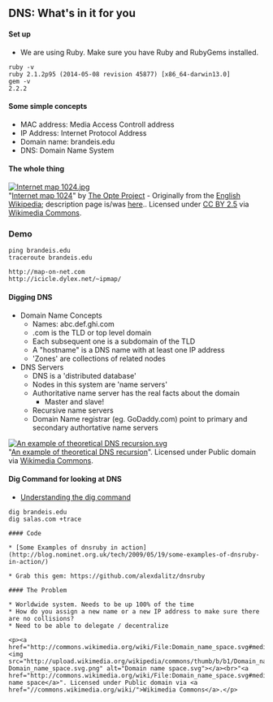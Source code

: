 ## DNS: What's in it for you


#### Set up
* We are using Ruby. Make sure you have Ruby and RubyGems installed.
```
ruby -v
ruby 2.1.2p95 (2014-05-08 revision 45877) [x86_64-darwin13.0]
gem -v
2.2.2
```

#### Some simple concepts
* MAC address: Media Access Controll address
* IP Address: Internet Protocol Address
* Domain name: brandeis.edu
* DNS: Domain Name System

#### The whole thing

<p><a href="http://commons.wikimedia.org/wiki/File:Internet_map_1024.jpg#mediaviewer/File:Internet_map_1024.jpg"><img src="http://upload.wikimedia.org/wikipedia/commons/thumb/d/d2/Internet_map_1024.jpg/1200px-Internet_map_1024.jpg" alt="Internet map 1024.jpg"></a><br>"<a href="http://commons.wikimedia.org/wiki/File:Internet_map_1024.jpg#mediaviewer/File:Internet_map_1024.jpg">Internet map 1024</a>" by <a href="//commons.wikimedia.org/w/index.php?title=Barrett_Lyon&amp;action=edit&amp;redlink=1" class="new" title="Barrett Lyon (page does not exist)">The Opte Project</a> - Originally from the <a href="//en.wikipedia.org/wiki/Main_Page" class="extiw" title="en:Main Page">English Wikipedia</a>; description page is/was <a class="external text" href="http://en.wikipedia.org/wiki/Image:Internet_map_1024.jpg">here</a>.. Licensed under <a href="http://creativecommons.org/licenses/by/2.5" title="Creative Commons Attribution 2.5">CC BY 2.5</a> via <a href="//commons.wikimedia.org/wiki/">Wikimedia Commons</a>.</p>

### Demo

```
ping brandeis.edu
traceroute brandeis.edu

http://map-on-net.com
http://icicle.dylex.net/~ipmap/

```

#### Digging DNS
* Domain Name Concepts
	* Names: abc.def.ghi.com
	* .com is the TLD or top level domain
	* Each subsequent one is a subdomain of the TLD
	* A "hostname" is a DNS name with at least one IP address
	* 'Zones' are collections of related nodes
* DNS Servers
	* DNS is a 'distributed database'
	* Nodes in this system are 'name servers'
	* Authoritative name server has the real facts about the domain
		* Master and slave!
	* Recursive name servers
	* Domain Name registrar (eg. GoDaddy.com) point to primary and secondary authortative name servers

<p><a href="http://commons.wikimedia.org/wiki/File:An_example_of_theoretical_DNS_recursion.svg#mediaviewer/File:An_example_of_theoretical_DNS_recursion.svg"><img src="http://upload.wikimedia.org/wikipedia/commons/thumb/7/77/An_example_of_theoretical_DNS_recursion.svg/1200px-An_example_of_theoretical_DNS_recursion.svg.png" alt="An example of theoretical DNS recursion.svg"></a><br>"<a href="http://commons.wikimedia.org/wiki/File:An_example_of_theoretical_DNS_recursion.svg#mediaviewer/File:An_example_of_theoretical_DNS_recursion.svg">An example of theoretical DNS recursion</a>". Licensed under Public domain via <a href="//commons.wikimedia.org/wiki/">Wikimedia Commons</a>.</p>

#### Dig Command for looking at DNS

* [Understanding the dig command](https://www.madboa.com/geek/dig/)

```
dig brandeis.edu
dig salas.com +trace

#### Code

* [Some Examples of dnsruby in action](http://blog.nominet.org.uk/tech/2009/05/19/some-examples-of-dnsruby-in-action/)

* Grab this gem: https://github.com/alexdalitz/dnsruby

#### The Problem

* Worldwide system. Needs to be up 100% of the time
* How do you assign a new name or a new IP address to make sure there are no collisions?
* Need to be able to delegate / decentralize

<p><a href="http://commons.wikimedia.org/wiki/File:Domain_name_space.svg#mediaviewer/File:Domain_name_space.svg"><img src="http://upload.wikimedia.org/wikipedia/commons/thumb/b/b1/Domain_name_space.svg/1200px-Domain_name_space.svg.png" alt="Domain name space.svg"></a><br>"<a href="http://commons.wikimedia.org/wiki/File:Domain_name_space.svg#mediaviewer/File:Domain_name_space.svg">Domain name space</a>". Licensed under Public domain via <a href="//commons.wikimedia.org/wiki/">Wikimedia Commons</a>.</p>

